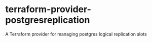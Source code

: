 # terraform-provider-postgresreplication

A Terraform provider for managing postgres logical replication slots